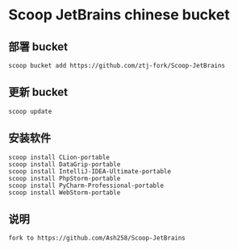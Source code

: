 # Scoop JetBrains chinese bucket

## 部署 bucket
```
scoop bucket add https://github.com/ztj-fork/Scoop-JetBrains
```

## 更新 bucket
```
scoop update
```

## 安装软件
```
scoop install CLion-portable
scoop install DataGrip-portable
scoop install IntelliJ-IDEA-Ultimate-portable
scoop install PhpStorm-portable
scoop install PyCharm-Professional-portable
scoop install WebStorm-portable
```

## 说明
```
fork to https://github.com/Ash258/Scoop-JetBrains
```
